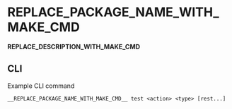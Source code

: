 # __REPLACE_PACKAGE_NAME_WITH_MAKE_CMD__

__REPLACE_DESCRIPTION_WITH_MAKE_CMD__

## CLI

Example CLI command

```
__REPLACE_PACKAGE_NAME_WITH_MAKE_CMD__ test <action> <type> [rest...]
```

